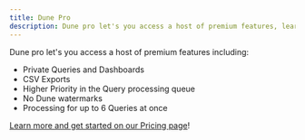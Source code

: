 ```yaml
---
title: Dune Pro
description: Dune pro let's you access a host of premium features, learn more on our Pricing page!
---
```

Dune pro let's you access a host of premium features including:

- Private Queries and Dashboards
- CSV Exports
- Higher Priority in the Query processing queue
- No Dune watermarks
- Processing for up to 6 Queries at once

[Learn more and get started on our Pricing page](https://dune.com/pricing)!



